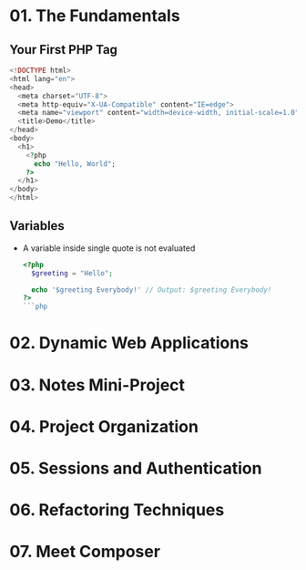 # 01. The Fundamentals

## Your First PHP Tag

```php
<!DOCTYPE html>
<html lang="en">
<head>
  <meta charset="UTF-8">
  <meta http-equiv="X-UA-Compatible" content="IE=edge">
  <meta name="viewport" content="width=device-width, initial-scale=1.0">
  <title>Demo</title>
</head>
<body>
  <h1>
    <?php
      echo "Hello, World";
    ?>
  </h1>
</body>
</html>
```

## Variables

- A variable inside single quote is not evaluated

  ````php
  <?php
    $greeting = "Hello";

    echo '$greeting Everybody!' // Output: $greeting Everybody!
  ?>
  ```php
  ````

# 02. Dynamic Web Applications

# 03. Notes Mini-Project

# 04. Project Organization

# 05. Sessions and Authentication

# 06. Refactoring Techniques

# 07. Meet Composer
